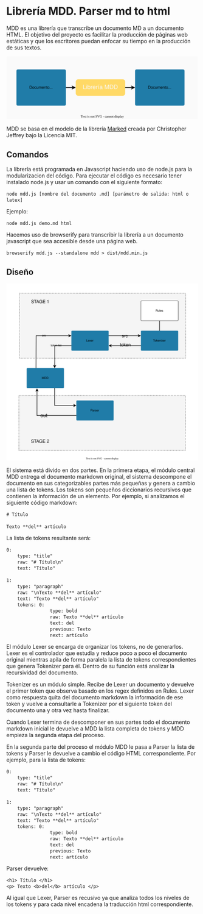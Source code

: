 # Librería MDD. Parser md to html

MDD es una librería que transcribe un documento MD a un documento HTML. El objetivo del proyecto es facilitar la producción de páginas web estáticas y que los escritores puedan enfocar su tiempo en la producción de sus textos. 

![Librería MDD](source/mdd.svg)

MDD se basa en el modelo de la librería [Marked](https://github.com/markedjs/marked) creada por Christopher Jeffrey bajo la Licencia MIT.

## Comandos

La librería está programada en Javascript haciendo uso de node.js para la modularizacion del código. Para ejecutar el código es necesario tener instalado node.js y usar un comando con el siguiente formato:

```
node mdd.js [nombre del documento .md] [parámetro de salida: html o latex]
```  

Ejemplo:

```
node mdd.js demo.md html
```

Hacemos uso de browserify para transcribir la librería a un documento javascript que sea accesible desde una página web. 

```
browserify mdd.js --standalone mdd > dist/mdd.min.js
```

## Diseño

![Diseño](source/design.svg)

El sistema está divido en dos partes. En la primera etapa, el módulo central MDD entrega el documento markdown original, el sistema descompone el documento en sus categorizables partes más pequeñas y genera a cambio una lista de tokens. Los tokens son pequeños diccionarios recursivos que contienen la información de un elemento. Por ejemplo, si analizamos el siguiente código markdown:

```
# Título

Texto **del** artículo
```

La lista de tokens resultante será:

```
0:
    type: "title"
    raw: "# Título\n"
    text: "Título"
    
1: 
    type: "paragraph"
    raw: "\nTexto **del** artículo"
    text: "Texto **del** artículo"
    tokens: 0: 
                type: bold
                raw: Texto **del** artículo
                text: del
                previous: Texto
                next: artículo
```

El módulo Lexer se encarga de organizar los tokens, no de generarlos. Lexer es el controlador que estudia y reduce poco a poco el documento original mientras apila de forma paralela la lista de tokens correspondientes que genera Tokenizer para él. Dentro de su función está analizar la recursividad del documento.

Tokenizer es un módulo simple. Recibe de Lexer un documento y devuelve el primer token que observa basado en los regex definidos en Rules. Lexer como respuesta quita del documento markdown la información de ese token y vuelve a consultarle a Tokenizer por el siguiente token del documento una y otra vez hasta finalizar.

Cuando Lexer termina de descomponer en sus partes todo el documento markdown inicial le devuelve a MDD la lista completa de tokens y MDD empieza la segunda etapa del proceso. 

En la segunda parte del proceso el módulo MDD le pasa a Parser la lista de tokens y Parser le devuelve a cambio el código HTML correspondiente. Por ejemplo, para la lista de tokens:

```
0:
    type: "title"
    raw: "# Título\n"
    text: "Título"
    
1: 
    type: "paragraph"
    raw: "\nTexto **del** artículo"
    text: "Texto **del** artículo"
    tokens: 0: 
                type: bold
                raw: Texto **del** artículo
                text: del
                previous: Texto
                next: artículo
```

Parser devuelve:

```
<h1> Título </h1>
<p> Texto <b>del</b> artículo </p>
```

Al igual que Lexer, Parser es recusivo ya que analiza todos los niveles de los tokens y para cada nivel encadena la traducción html correspondiente. 

